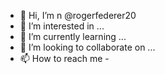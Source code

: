 - 👋 Hi, I’m  n @rogerfederer20
- 👀 I’m interested in ...
- 🌱 I’m currently learning ...
- 💞️ I’m looking to collaborate on ...
- 📫 How to reach me -

<!---
rogerfederer20/rogerfederer20 is a ✨ special ✨ repository because its `README.md` (this file) appears on your GitHub profile.
You can click the Preview link to take a look at your changes.
--->
